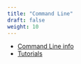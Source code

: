 ```yaml
---
title: "Command Line"
draft: false
weight: 10
---
```


* [Command Line info](/usage/commandLine/CommandLineInfo)
* [Tutorials](/usage/commandLine/CommandLineTutorialWindows)
